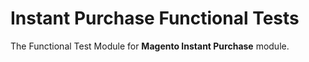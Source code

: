 # Instant Purchase Functional Tests

The Functional Test Module for **Magento Instant Purchase** module.
